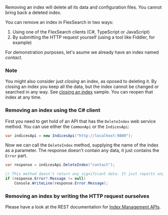 Removing an index will delete all its data and configuration files. You cannot bring back a deleted index.

You can remove an index in FlexSearch in two ways:

1. Using one of the FlexSearch clients (C#, TypeScript or JavaScript)
2. By submitting the HTTP request yourself (using a tool like Fiddler, for example)

For demonstration purposes, let's asume we already have an index named *contact*.

### Note

You might also consider just *closing* an index, as oposed to deleting it. By closing an index you keep all the data, but the index cannot be changed or searched in any way. See [closing an index] sample. You can reopen that index at any time.

### Removing an index using the C# client

First you need to get hold of an API that has the `DeleteIndex` web service method. You can use either the `CommonApi` or the `IndicesApi`:

```csharp
var indicesApi = new IndicesApi("http://localhost:9800");
```

Now we can call the `DeleteIndex` method, supplying the name of the index as a parameter. The response doesn't contain any data, it just contains the `Error` part.

```csharp
var response = indicesApi.DeleteIndex("contact");

// This method doesn't return any significant data. It just reports any errors.
if (response.Error?.Message != null)
    Console.WriteLine(response.Error.Message);
```

### Removing an index by writing the HTTP request ourselves

Please have a look at the REST documentation for [Index Management APIs].

[Index Management APIs]: https://flexsearch.net/docs/rest/examples/other-indices
[closing an index]: ./closing-an-index